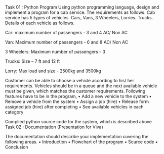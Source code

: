Task 01 : Python Program 
Using python programming language, design and implement a program for a cab service. The 
requirements as follows.
Cab service has 5 types of vehicles. Cars, Vans, 3 Wheelers, Lorries. Trucks.
Details of each vehicle as follows.

Car:
maximum number of passengers - 3 and 4
AC/ Non AC

Van:
Maximum number of passengers - 6 and 8
AC/ Non AC

3 Wheelers:
Maximum number of passengers - 3

Trucks:
Size – 7 ft and 12 ft

Lorry:
Max load and size - 2500kg and 3500kg

Customer can be able to choose a vehicle according to his/ her requirements. Vehicles should 
be in a queue and the next available vehicle must be given, which matches the customer 
requirements.
Following features have to be in the program,
• Add a new vehicle to the system
• Remove a vehicle from the system
• Assign a job (hire)
• Release form assigned job (hire) after completing
• See available vehicles in each category

Complied python source code for the system, which is described above
Task 02 : Documentation (Presentation for Viva)

The documentation should describe your implementation covering the following areas. 
▪ Introduction
▪ Flowchart of the program
▪ Source code
▪ Conclusion
